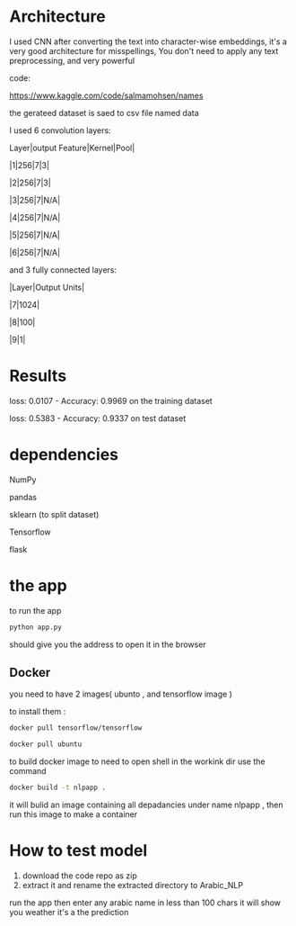 # Architecture

I used CNN after converting the text into character-wise embeddings, it's a very good architecture for misspellings, You don't need to apply any text preprocessing, and very powerful

code:

https://www.kaggle.com/code/salmamohsen/names


the gerateed dataset is saed to csv file named data


I used 6 convolution layers:

Layer|output Feature|Kernel|Pool|


|1|256|7|3|

|2|256|7|3|

|3|256|7|N/A|

|4|256|7|N/A|

|5|256|7|N/A|

|6|256|7|N/A|

and 3 fully connected layers:

|Layer|Output Units|

|7|1024|

|8|100|

|9|1|

# Results
loss: 0.0107 - Accuracy: 0.9969 on the training dataset

loss: 0.5383 - Accuracy: 0.9337 on test dataset

# dependencies
NumPy

pandas

sklearn (to split dataset)

Tensorflow 

flask

# the app 
to run the app 
```bash
python app.py
```
should give you the address to open it in the browser 

## Docker
you need to have 2 images( ubunto , and tensorflow image )


to install them :

```bash
docker pull tensorflow/tensorflow 
```
```bash
docker pull ubuntu 
```
to build docker image to need to open shell in the workink dir
use the command

```bash
docker build -t nlpapp .
```
it will bulid an image containing all depadancies under name nlpapp , then run this image to make a container

# How to test model
1) download the code repo as zip
2) extract it and rename the extracted directory to Arabic_NLP

run the app then enter any arabic name in less than 100 chars it will show you weather it's a the prediction
